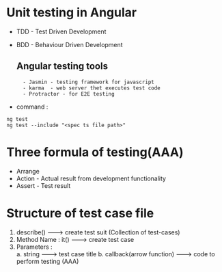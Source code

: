 # Unit testing in Angular
- TDD - Test Driven Development
- BDD - Behaviour Driven Development

    ## Angular testing tools
        - Jasmin - testing framework for javascript 
        - karma  - web server thet executes test code
        - Protractor - for E2E testing

- command :
```
ng test
ng test --include "<spec ts file path>"
```

# Three formula of testing(AAA)
- Arrange
- Action -  Actual result from development functionality
- Assert - Test result

# Structure of test case file
1. describe()  ---> create test suit (Collection of test-cases)
2. Method Name : it()  ---> create test case
3. Parameters :  
    a. string ---> test case title
    b. callback(arrow function) ---> code to perform testing (AAA)
